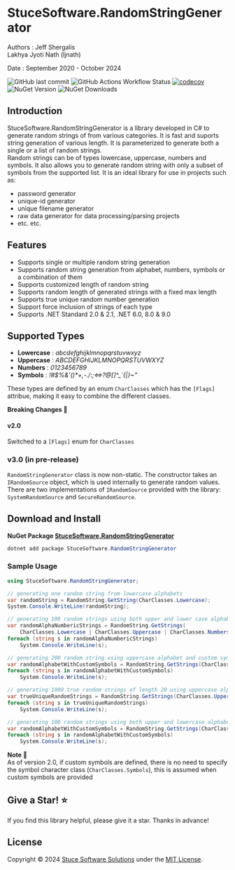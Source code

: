 # StuceSoftware.RandomStringGenerator

Authors :
Jeff Shergalis   
Lakhya Jyoti Nath (ljnath)

Date : September 2020 - October 2024  

![GitHub last commit](https://img.shields.io/github/last-commit/jshergal/StuceSoftware.RandomStringGenerator)
![GitHub Actions Workflow Status](https://img.shields.io/github/actions/workflow/status/jshergal/StuceSoftware.RandomStringGenerator/dotnet-CI-workflow.yaml)
[![codecov](https://codecov.io/gh/jshergal/StuceSoftware.RandomStringGenerator/branch/main/graph/badge.svg?token=840K6JYMT1)](https://codecov.io/gh/jshergal/StuceSoftware.RandomStringGenerator)
![NuGet Version](https://img.shields.io/nuget/v/StuceSoftware.RandomStringGenerator)
![NuGet Downloads](https://img.shields.io/nuget/dt/StuceSoftware.RandomStringGenerator)


## Introduction
StuceSoftware.RandomStringGenerator is a library developed in C# to generate random strings of from various categories.
It is fast and suports string generation of various length. It is parameterized to generate both a single or a list of random strings.  
Random strings can be of types lowercase, uppercase, numbers and symbols. It also allows you to generate random string with only a
subset of symbols from the supported list. It is an ideal library for use in projects such as:  
* password generator
* unique-id generator
* unique filename generator
* raw data generator for data processing/parsing projects
* etc. etc.

## Features
* Supports single or multiple random string generation 
* Supports random string generation from alphabet, numbers, symbols or a combination of them
* Supports customized length of random string
* Supports random length of generated strings with a fixed max length
* Supports true unique random number generation
* Support force inclusion of strings of each type
* Supports .NET Standard 2.0 & 2.1, .NET 6.0, 8.0 & 9.0

## Supported Types
* **Lowercase** : *abcdefghijklmnopqrstuvwxyz*
* **Uppercase** : *ABCDEFGHIJKLMNOPQRSTUVWXYZ*
* **Numbers** : *0123456789*
* **Symbols** : *!#$%&'()\*+,-./:;<=>?@[]\^_`{|}~"*

These types are defined by an enum `CharClasses` which has the `[Flags]` attribue, making it easy to combine the different classes.

**Breaking Changes :rotating_light:**  

#### v2.0
Switched to a `[Flags]` enum for `CharClasses`

### v3.0 (in pre-release)
`RandomStringGenerator` class is now non-static. The constructor takes an `IRandomSource` object, which is used internally to generate random values.  
There are two implementations of `IRandomSource` provided with the library: `SystemRandomSource` and `SecureRandomSource`.

## Download and Install
**NuGet Package [StuceSoftware.RandomStringGenerator](https://www.nuget.org/packages/StuceSoftware.RandomStringGenerator/)**

```powershell
dotnet add package StuceSoftware.RandomStringGenerator
```

### Sample Usage
```csharp
using StuceSoftware.RandomStringGenerator;

// generating one random string from lowercase alphabets
var randomString = RandomString.GetString(CharClasses.Lowercase);
System.Console.WriteLine(randomString);

// generating 100 random strings using both upper and lower case alphabet, numbers and all supported symbols
var randomAlphaNumbericStrings = RandomString.GetStrings(
    CharClasses.Lowercase | CharClasses.Uppercase | CharClasses.Numbers | CharClasses.Symbols, 100);
foreach (string s in randomAlphaNumbericStrings)
    System.Console.WriteLine(s);

// generating 200 random string using uppercase alphabet and custom symbols
var randomAlphabetWithCustomSymbols = RandomString.GetStrings(CharClasses.Uppercase, 200, "/+*-");
foreach (string s in randomAlphabetWithCustomSymbols)
    System.Console.WriteLine(s);

// generating 1000 true random strings of length 20 using uppercase alphabet with custom symbols
var trueUniqueRandomStrings = RandomString.GetStrings(CharClasses.Uppercase, 1000, 20, "/+*-", false, true);
foreach (string s in trueUniqueRandomStrings)
    System.Console.WriteLine(s);

// generating 100 random strings using both upper and lowercase alphabet, numbers and custom symbols
var randomAlphabetWithCustomSymbols = RandomString.GetStrings(CharClasses.Lowercase | CharClasses.Uppercase | CharClasses.Numbers, 100, "/+*-", forceOccuranceOfEachType: true);
foreach (string s in randomAlphabetWithCustomSymbols)
    System.Console.WriteLine(s);
```
**Note :eyes:**  
As of version 2.0, if custom symbols are defined, there is no need to specify the symbol character class (`CharClasses.Symbols`),
this is assumed when custom symbols are provided
    
## Give a Star! :star:

If you find this library helpful, please give it a star.
Thanks in advance!

## License

Copyright © 2024 [Stuce Software Solutions](https://stucesoftware.com/) under the [MIT License](https://github.com/jshergal/StuceSoftware.RandomStringGenerator/blob/main/LICENSE).
